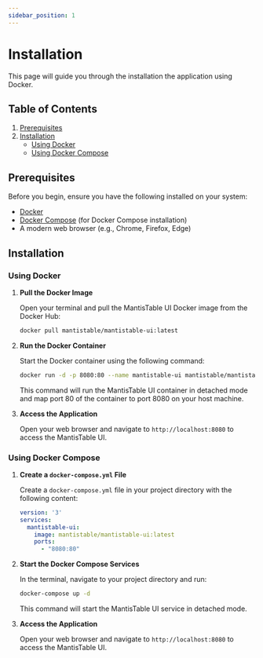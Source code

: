 ```yaml
---
sidebar_position: 1
---
```


# Installation

This page will guide you through the installation the application using Docker.

## Table of Contents

1. [Prerequisites](#prerequisites)
2. [Installation](#installation)
    - [Using Docker](#using-docker)
    - [Using Docker Compose](#using-docker-compose)

## Prerequisites

Before you begin, ensure you have the following installed on your system:

- [Docker](https://docs.docker.com/get-docker/)
- [Docker Compose](https://docs.docker.com/compose/install/) (for Docker Compose installation)
- A modern web browser (e.g., Chrome, Firefox, Edge)

## Installation

### Using Docker

1. **Pull the Docker Image**

   Open your terminal and pull the MantisTable UI Docker image from the Docker Hub:

   ```sh
   docker pull mantistable/mantistable-ui:latest
   ```

2. **Run the Docker Container**

   Start the Docker container using the following command:

   ```sh
   docker run -d -p 8080:80 --name mantistable-ui mantistable/mantistable-ui:latest
   ```

   This command will run the MantisTable UI container in detached mode and map port 80 of the container to port 8080 on your host machine.

3. **Access the Application**

   Open your web browser and navigate to `http://localhost:8080` to access the MantisTable UI.

### Using Docker Compose

1. **Create a `docker-compose.yml` File**

   Create a `docker-compose.yml` file in your project directory with the following content:

   ```yaml
   version: '3'
   services:
     mantistable-ui:
       image: mantistable/mantistable-ui:latest
       ports:
         - "8080:80"
   ```

2. **Start the Docker Compose Services**

   In the terminal, navigate to your project directory and run:

   ```sh
   docker-compose up -d
   ```

   This command will start the MantisTable UI service in detached mode.

3. **Access the Application**

   Open your web browser and navigate to `http://localhost:8080` to access the MantisTable UI.
